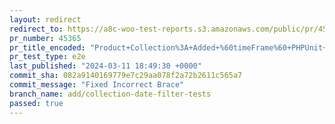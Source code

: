 ```yaml
---
layout: redirect
redirect_to: https://a8c-woo-test-reports.s3.amazonaws.com/public/pr/45365/e2e/index.html
pr_number: 45365
pr_title_encoded: "Product+Collection%3A+Added+%60timeFrame%60+PHPUnit+Tests"
pr_test_type: e2e
last_published: "2024-03-11 18:49:30 +0000"
commit_sha: 082a9140169779e7c29aa078f2a72b2611c565a7
commit_message: "Fixed Incorrect Brace"
branch_name: add/collection-date-filter-tests
passed: true
---
```

